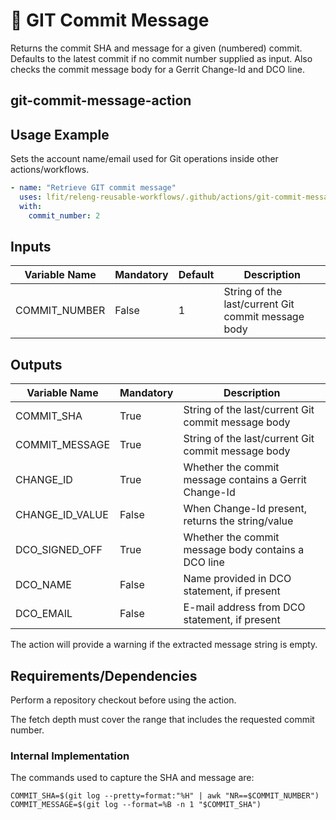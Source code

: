 <!--
SPDX-License-Identifier: Apache-2.0
SPDX-FileCopyrightText: 2024 The Linux Foundation
-->

# 💬 GIT Commit Message

Returns the commit SHA and message for a given (numbered) commit. Defaults to
the latest commit if no commit number supplied as input. Also checks the commit
message body for a Gerrit Change-Id and DCO line.

## git-commit-message-action

## Usage Example

Sets the account name/email used for Git operations inside other
actions/workflows.

```yaml
- name: "Retrieve GIT commit message"
  uses: lfit/releng-reusable-workflows/.github/actions/git-commit-message-action@main
  with:
    commit_number: 2
```

## Inputs

<!-- markdownlint-disable MD013 -->

| Variable Name  | Mandatory  | Default | Description                                        |
| -------------- | -----------| ------- | -------------------------------------------------- |
| COMMIT_NUMBER  | False      | 1       | String of the last/current Git commit message body |

<!-- markdownlint-enable MD013 -->

## Outputs

<!-- markdownlint-disable MD013 -->

| Variable Name   | Mandatory | Description                                            |
| --------------- | ----------| ------------------------------------------------------ |
| COMMIT_SHA      | True      | String of the last/current Git commit message body     |
| COMMIT_MESSAGE  | True      | String of the last/current Git commit message body     |
| CHANGE_ID       | True      | Whether the commit message contains a Gerrit Change-Id |
| CHANGE_ID_VALUE | False     | When Change-Id present, returns the string/value       |
| DCO_SIGNED_OFF  | True      | Whether the commit message body contains a DCO line    |
| DCO_NAME        | False     | Name provided in DCO statement, if present             |
| DCO_EMAIL       | False     | E-mail address from DCO statement, if present          |

<!-- markdownlint-enable MD013 -->

The action will provide a warning if the extracted message string is empty.

## Requirements/Dependencies

Perform a repository checkout before using the action.

The fetch depth must cover the range that includes the requested commit number.

### Internal Implementation

The commands used to capture the SHA and message are:

```console
COMMIT_SHA=$(git log --pretty=format:"%H" | awk "NR==$COMMIT_NUMBER")
COMMIT_MESSAGE=$(git log --format=%B -n 1 "$COMMIT_SHA")
```
